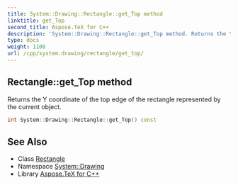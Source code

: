 ```yaml
---
title: System::Drawing::Rectangle::get_Top method
linktitle: get_Top
second_title: Aspose.TeX for C++
description: 'System::Drawing::Rectangle::get_Top method. Returns the Y coordinate of the top edge of the rectangle represented by the current object in C++.'
type: docs
weight: 1100
url: /cpp/system.drawing/rectangle/get_top/
---
```

## Rectangle::get_Top method


Returns the Y coordinate of the top edge of the rectangle represented by the current object.

```cpp
int System::Drawing::Rectangle::get_Top() const
```

## See Also

* Class [Rectangle](../)
* Namespace [System::Drawing](../../)
* Library [Aspose.TeX for C++](../../../)
